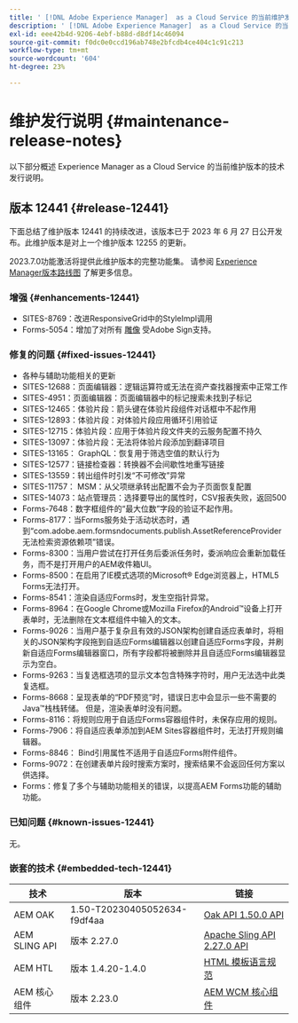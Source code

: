 ```yaml
---
title: ' [!DNL Adobe Experience Manager]  as a Cloud Service 的当前维护发行说明。'
description: ' [!DNL Adobe Experience Manager]  as a Cloud Service 的当前维护发行说明。'
exl-id: eee42b4d-9206-4ebf-b88d-d8df14c46094
source-git-commit: f0dc0e0ccd196ab748e2bfcdb4ce404c1c91c213
workflow-type: tm+mt
source-wordcount: '604'
ht-degree: 23%

---
```


# 维护发行说明 {#maintenance-release-notes}

以下部分概述 Experience Manager as a Cloud Service 的当前维护版本的技术发行说明。

## 版本 12441 {#release-12441}

下面总结了维护版本 12441 的持续改进，该版本已于 2023 年 6 月 27 日公开发布。此维护版本是对上一个维护版本 12255 的更新。

2023.7.0功能激活将提供此维护版本的完整功能集。 请参阅 [Experience Manager版本路线图](https://experienceleague.adobe.com/docs/experience-manager-release-information/aem-release-updates/update-releases-roadmap.html) 了解更多信息。

### 增强 {#enhancements-12441}

- SITES-8769：改进ResponsiveGrid中的StyleImpl调用
- Forms-5054：增加了对所有 [雕像](https://opensource.adobe.com/acrobat-sign/acrobat_sign_events/webhookeventsagreements.html) 受Adobe Sign支持。

### 修复的问题 {#fixed-issues-12441}

- 各种与辅助功能相关的更新
- SITES-12688：页面编辑器：逻辑运算符或无法在资产查找器搜索中正常工作
- SITES-4951：页面编辑器：页面编辑器中的标记搜索未找到子标记
- SITES-12465：体验片段：箭头键在体验片段组件对话框中不起作用
- SITES-12893：体验片段：对体验片段应用循环引用验证
- SITES-12715：体验片段：应用于体验片段文件夹的云服务配置不持久
- SITES-13097：体验片段：无法将体验片段添加到翻译项目
- SITES-13165： GraphQL：恢复用于筛选空值的默认行为
- SITES-12577：链接检查器：转换器不会间歇性地重写链接
- SITES-13559：转出组件时引发“不可修改”异常
- SITES-11757： MSM：从父项继承转出配置不会为子页面恢复配置
- SITES-14073：站点管理员：选择要导出的属性时，CSV报表失败，返回500
- Forms-7648：数字框组件的“最大位数”字段的验证不起作用。
- Forms-8177：当Forms服务处于活动状态时，遇到“com.adobe.aem.formsndocuments.publish.AssetReferenceProvider无法检索资源依赖项”错误。
- Forms-8300：当用户尝试在打开任务后委派任务时，委派响应会重新加载任务，而不是打开用户的AEM收件箱UI。
- Forms-8500：在启用了IE模式选项的Microsoft® Edge浏览器上，HTML5 Forms无法打开。
- Forms-8541：渲染自适应Forms时，发生空指针异常。
- Forms-8964：在Google Chrome或Mozilla Firefox的Android™设备上打开表单时，无法删除在文本框组件中输入的文本。
- Forms-9026：当用户基于复杂且有效的JSON架构创建自适应表单时，将相关的JSON架构字段拖到自适应Forms编辑器以创建自适应Forms字段，并刷新自适应Forms编辑器窗口，所有字段都将被删除并且自适应Forms编辑器显示为空白。
- Forms-9263：当复选框选项的显示文本包含特殊字符时，用户无法选中此类复选框。
- Forms-8668：呈现表单的“PDF预览”时，错误日志中会显示一些不需要的Java™栈栈转储。 但是，渲染表单时没有问题。
- Forms-8116：将规则应用于自适应Forms容器组件时，未保存应用的规则。
- Forms-7906：将自适应表单添加到AEM Sites容器组件时，无法打开规则编辑器。
- Forms-8846： Bind引用属性不适用于自适应Forms附件组件。
- Forms-9072：在创建表单片段时搜索方案时，搜索结果不会返回任何方案以供选择。
- Forms：修复了多个与辅助功能相关的错误，以提高AEM Forms功能的辅助功能。


### 已知问题 {#known-issues-12441}

无。

### 嵌套的技术 {#embedded-tech-12441}

| 技术 | 版本 | 链接 |
|---|---|---|
| AEM OAK | 1.50-T20230405052634-f9df4aa | [Oak API 1.50.0 API](https://www.javadoc.io/doc/org.apache.jackrabbit/oak-api/1.50.0/index.html) |
| AEM SLING API | 版本 2.27.0 | [Apache Sling API 2.27.0 API](https://www.javadoc.io/doc/org.apache.sling/org.apache.sling.api/latest/index.html) |
| AEM HTL | 版本 1.4.20-1.4.0 | [HTML 模板语言规范](https://github.com/adobe/htl-spec) |
| AEM 核心组件 | 版本 2.23.0 | [AEM WCM 核心组件](https://github.com/adobe/aem-core-wcm-components) |
